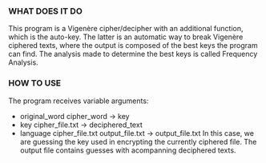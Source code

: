 ### WHAT DOES IT DO
This program is a Vigenère cipher/decipher with an additional function, which is the auto-key. The latter is an automatic way to break Vigenère ciphered texts, where the output is composed of the best keys the program can find. The analysis made to determine the best keys is called Frequency Analysis.

### HOW TO USE

The program receives variable arguments:

* original_word cipher_word -> key
* key cipher_file.txt -> deciphered_text
* language cipher_file.txt output_file.txt -> output_file.txt 
	In this case, we are guessing the key used in encrypting the currently ciphered file. The output file contains guesses with acompanning
	deciphered texts.

